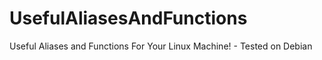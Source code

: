 # UsefulAliasesAndFunctions
Useful Aliases and Functions For Your Linux Machine! - Tested on Debian
